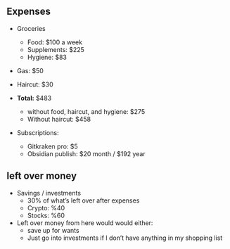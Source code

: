 
## Expenses 
- Groceries
	-  Food: $100 a week
	- Supplements: $225  
	- Hygiene: $83 
- Gas: $50
- Haircut: $30
- **Total:** $483
	- without food, haircut, and hygiene: $275
	- Without haircut: $458

- Subscriptions:
	- Gitkraken pro: $5 
	- Obsidian publish: $20 month / $192 year

## left over money
 - Savings / investments 
	- 30% of what’s left over after expenses
	 - Crypto: %40
	 - Stocks: %60
- Left over money from here would would either:
	- save up for wants
	- Just go into investments if I don’t have anything in my shopping list
